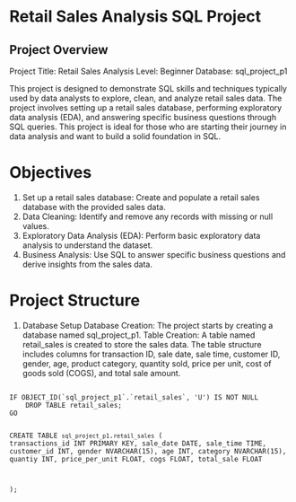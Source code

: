 # Retail Sales Analysis SQL Project
## Project Overview
Project Title: Retail Sales Analysis
Level: Beginner
Database: sql_project_p1

This project is designed to demonstrate SQL skills and techniques typically used by data analysts to explore, clean, and analyze retail sales data. The project involves setting up a retail sales database, performing exploratory data analysis (EDA), and answering specific business questions through SQL queries. This project is ideal for those who are starting their journey in data analysis and want to build a solid foundation in SQL.

# Objectives
1. Set up a retail sales database: Create and populate a retail sales database with the provided sales data.
2. Data Cleaning: Identify and remove any records with missing or null values.
3. Exploratory Data Analysis (EDA): Perform basic exploratory data analysis to understand the dataset.
4. Business Analysis: Use SQL to answer specific business questions and derive insights from the sales data.

# Project Structure
1. Database Setup
Database Creation: The project starts by creating a database named sql_project_p1.
Table Creation: A table named retail_sales is created to store the sales data. The table structure includes columns for transaction ID, sale date, sale time, customer ID, gender, age, product category, quantity sold, price per unit, cost of goods sold (COGS), and total sale amount.

<code>
IF OBJECT_ID(`sql_project_p1`.`retail_sales`, 'U') IS NOT NULL
    DROP TABLE retail_sales;
GO

CREATE TABLE `sql_project_p1`.`retail_sales` (
		transactions_id		INT PRIMARY KEY,
		sale_date			DATE,
		sale_time			TIME,
		customer_id			INT,
		gender				NVARCHAR(15),
		age					INT,
		category			NVARCHAR(15),
		quantiy				INT,
		price_per_unit		FLOAT,
		cogs				FLOAT,
		total_sale			FLOAT

);
</code>
